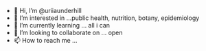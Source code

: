 - 👋 Hi, I’m @uriiaunderhill
- 👀 I’m interested in ...public health, nutrition, botany, epidemiology 
- 🌱 I’m currently learning ... all i can
- 💞️ I’m looking to collaborate on ... open
- 📫 How to reach me ...

<!---
uriiaunderhill/uriiaunderhill is a ✨ special ✨ repository because its `README.md` (this file) appears on your GitHub profile.
You can click the Preview link to take a look at your changes.
--->
